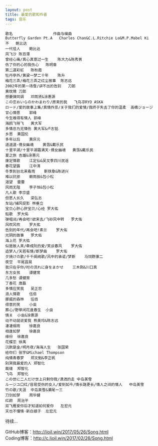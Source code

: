 ```yaml
---
layout: post
title: 最爱的歌和作者
tags: 音乐
---	
```

	歌名                  作曲与编曲
	Butterfly Garden Pt.A	Charles Chan&C.L.Ritchie Lo&M.P.Mabel Ki
	不	鲍比达
	一代佳人	鲍比达
	风飞沙	陈百潭
	曾经心痛/真心真意过一生	陈大力&陈秀男
	伤了你的心的我伤心	陈明章
	第二道彩虹	陈秋霞
	牡丹亭外/黄粱一梦二十年	陈升
	梅花三弄/梅花三弄之红尘故事	陈志远
	2002年的第一场雪/讲不出的告别	刀郎
	黄玫瑰	刀郎
	想要弹同调	邓雨贤&涂惠源
	この恋おいらのかわまわり/原来的我	飞鸟凉RYO ASKA
	ロード/爱的故事上集/真情作祟/关于我们的爱情/我终于失去了你的温柔	高橋ジョージ
	甘心情愿	郭峰
	今生难得有情人	郭峰
	海鸥飞呀飞	黄大军
	多情总为无情伤	黄大军&卢志铭
	乡思	黄国伦
	多年以后	黄庆元
	道道道·倩女幽魂	黄霑&戴乐民
	十里平湖/十里平湖霜满天·倩女幽魂	黄霑&戴乐民
	夏之旅	吉雄&涂惠元
	康定情歌	江定仙&吴文季四川民谣
	春花望露	江中清
	冬季到台北来看雨	靳铁章&陈进兴
	难以抗拒	赖雨辰&包小松
	渴望	雷蕾
	风雨无阻	李子恒&包小松
	凡人歌	李宗盛
	但愿人长久	梁弘志
	车站/捕风捉影	林垂立
	宝贝心肝心肝宝贝/心经	罗大佑
	船歌	罗大佑
	弹唱词/再会吧!欲来去/飞砂风中转	罗大佑
	风吹风吹	罗大佑
	告别的年代/再会吧!素兰	罗大佑
	光阴的故事	罗大佑
	海上花	罗大佑
	似是故人来/牵成阮的爱/笑谈春风	罗大佑
	追梦人/天若有情/断梦曲	罗大佑
	夕焼けの歌/千千阕阙歌/风中的承诺/梦断	马饲野康二
	夜空	平尾昌晃
	我只在乎你/时の流れに身をまかせ	三木刚&川口真
	东方女孩	谭健常
	几多愁	谭健常
	丁香花	唐磊
	多情应笑我	吴正忠
	浪人情歌	伍佰
	挪威的森林	伍佰
	得意的笑	小虫
	葬心/野草闲花逢春生	小虫
	情关	小虫&涂惠源
	动不动就说爱我	熊美玲&陈志远
	凄凄烟雨	徐嘉良
	相逢如梦	徐嘉良
	缘份	徐嘉良
	花蝶恋	徐禹
	沉默是金/明月夜/海海人生	张国荣
	给你们	张宇&Michael Thompson
	纯情青春梦	郑文魁&李正帆
	别哭我最爱的人	郑智化
	裁缝	郑智化
	飞鸟	郑智化
	この世に二人だけ世上只剩你我/潇洒的走	中岛美雪
	ル一ジユ口红/容易受伤的女人/爱到如今/情长路更长/情人之间的情人	中岛美雪
	竹の歌/天涯	中岛美雪&瀬尾一三
	刀剑如梦	周华健
	红颜	周治平
	双飞雁爱你后才知道如何爱你	左宏元
	天也不懂情·新白娘子	左宏元

待续...

GitHub博客：http://lioil.win/2017/05/26/Song.html  
Coding博客：http://c.lioil.win/2017/02/26/Song.html